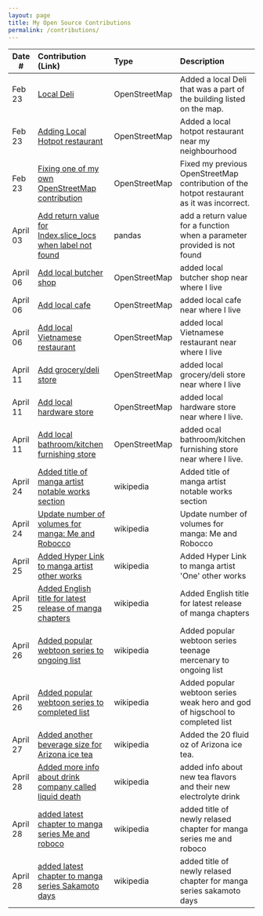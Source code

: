 ```yaml
---
layout: page
title: My Open Source Contributions
permalink: /contributions/
---
```


<!--
Type of the contribution should be "Wikipedia edit", "OpenStreet Map feature", "Documentation", "Course website", "Blog",
"Browser Add-on", etc.

The description should include a brief summary of what you did.

The link should bring us to a public page that shows your contribution. 

Replace the first row with your own contribution. 

-->





| Date #       | Contribution (Link)  | Type  | Description |
|---|:---|:---|:---|
| Feb 23   | [Local Deli](https://www.openstreetmap.org/changeset/147830983#map=19/40.63836/-73.99810) | OpenStreetMap | Added a local Deli that was a part of the building listed on the map. |
| Feb 23   | [Adding Local Hotpot restaurant](https://www.openstreetmap.org/changeset/147834949#map=19/40.63393/-74.00477)| OpenStreetMap | Added a local hotpot restaurant near my neighbourhood |
| Feb 23   | [Fixing one of my own OpenStreetMap contribution](https://www.openstreetmap.org/changeset/147835655#map=19/40.63393/-74.00477) | OpenStreetMap | Fixed my previous OpenStreetMap contribution of the hotpot restaurant as it was incorrect. |
| April 03   | [Add return value for Index.slice_locs when label not found](https://github.com/pandas-dev/pandas/pull/58135) | pandas | add a return value for a function when a parameter provided is not found |
| April 06   | [Add local butcher shop](https://www.openstreetmap.org/changeset/149668968#map=19/40.63341/-74.00536) | OpenStreetMap | added local butcher shop near where I live |
| April 06   | [Add local cafe](https://www.openstreetmap.org/changeset/149669479#map=19/40.63286/-74.00559) | OpenStreetMap | added local cafe near where I live |
| April 06   | [Add local Vietnamese restaurant](https://www.openstreetmap.org/changeset/149669184#map=19/40.63287/-74.00490) | OpenStreetMap | added local Vietnamese restaurant near where I live |
| April 11   | [Add grocery/deli store](https://www.openstreetmap.org/changeset/149888312#map=19/40.63715/-73.99993) | OpenStreetMap | added local grocery/deli store near where I live |
| April 11   | [Add local hardware store](https://www.openstreetmap.org/changeset/149888484#map=19/40.63277/-74.00571) | OpenStreetMap | added local hardware store near where I live. |
| April 11   | [Add local bathroom/kitchen furnishing store](https://www.openstreetmap.org/changeset/149888569#map=19/40.63507/-74.00227) | OpenStreetMap | added ocal bathroom/kitchen furnishing store near where I live. |
| April 24  | [Added title of manga artist notable works section](https://en.wikipedia.org/w/index.php?title=One_(manga_artist)&diff=prev&oldid=1220491350) | wikipedia| Added title of manga artist notable works section |
| April 24  | [Update number of volumes for manga: Me and Robocco](https://en.wikipedia.org/w/index.php?title=Me_%26_Roboco&diff=prev&oldid=1220488481) | wikipedia| Update number of volumes for manga: Me and Robocco |
| April 25  | [Added Hyper Link to manga artist other works](https://en.wikipedia.org/w/index.php?title=One_(manga_artist)&diff=prev&oldid=1220584098) | wikipedia| Added Hyper Link to manga artist 'One' other works |
| April 25  | [Added English title for latest release of manga chapters](https://en.wikipedia.org/w/index.php?title=Four_Knights_of_the_Apocalypse&diff=prev&oldid=1220541103) | wikipedia| Added English title for latest release of manga chapters |
| April 26  | [Added popular webtoon series to ongoing list](https://en.wikipedia.org/w/index.php?title=Webtoon_(platform)&diff=prev&oldid=1220880108) | wikipedia| Added popular webtoon series teenage mercenary to ongoing list |
| April 26  | [Added popular webtoon series to completed list](https://en.wikipedia.org/w/index.php?title=Webtoon_(platform)&diff=prev&oldid=1220879476) | wikipedia| Added popular webtoon series weak hero and god of higschool to completed list |
| April 27  | [Added another beverage size for Arizona ice tea](https://en.wikipedia.org/w/index.php?title=Arizona_Beverage_Company&diff=prev&oldid=1221139562) | wikipedia| Added the 20 fluid oz of Arizona ice tea.|
| April 28  | [Added more info about drink company called liquid death](https://en.wikipedia.org/w/index.php?title=Liquid_Death&diff=prev&oldid=1221204630) | wikipedia| added info about new tea flavors and their new electrolyte drink|
| April 28  | [added latest chapter to manga series Me and roboco](https://en.wikipedia.org/w/index.php?title=Me_%26_Roboco&diff=prev&oldid=1221211162) | wikipedia| added title of newly relased chapter for manga series me and roboco|
| April 28  | [added latest chapter to manga series Sakamoto days](https://en.wikipedia.org/w/index.php?title=Sakamoto_Days&diff=prev&oldid=1221211427) | wikipedia| added title of newly relased chapter for manga series sakamoto days